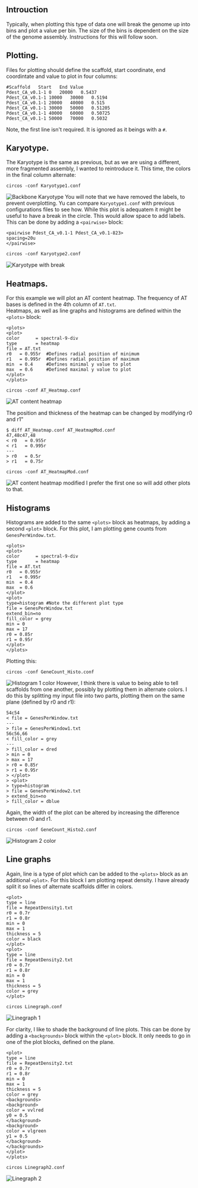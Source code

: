 ## Introuction
Typically, when plotting this type of data one will break the genome up into bins and plot a value per bin. The size of the bins is dependent on the size of the genome assembly. Instructions for this will follow soon.

## Plotting.
Files for plotting should define the scaffold, start coordinate, end coordintate and value to plot in four columns:
```
#Scaffold	Start	End	Value
Pdest_CA_v0.1-1	0	20000	0.5437
Pdest_CA_v0.1-1	10000	30000	0.5194
Pdest_CA_v0.1-1	20000	40000	0.515
Pdest_CA_v0.1-1	30000	50000	0.51205
Pdest_CA_v0.1-1	40000	60000	0.50725
Pdest_CA_v0.1-1	50000	70000	0.5032
```
Note, the first line isn't required. It is ignored as it beings with a `#`.

## Karyotype.
The Karyotype is the same as previous, but as we are using a different, more fragmented assembly, I wanted to reintroduce it. This time, the colors in the final column alternate:
```
circos -conf Karyotype1.conf
```
![Backbone Karyotype](./images/Karyotpe1.png)
You will note that we have removed the labels, to prevent overplotting. Yu can compare `Karyotype1.conf` with previous configurations files to see how.
While this plot is adequatem it might be useful to have a break in the circle. This would allow space to add labels. This can be done by adding a `<pairwise>` block:
```
<pairwise Pdest_CA_v0.1-1 Pdest_CA_v0.1-823>
spacing=20u
</pairwise>
```

```
circos -conf Karyotype2.conf
```

![Karyotype with break](./images/Karyotype2.png)

## Heatmaps.
For this example we will plot an AT content heatmap. The frequency of AT bases is defined in the 4th column of `AT.txt`.\
Heatmaps, as well as line graphs and histograms are defined within the `<plots>` block:
```
<plots>
<plot>
color      = spectral-9-div
type       = heatmap
file = AT.txt
r0   = 0.955r  #Defines radial position of minimum
r1   = 0.995r  #Defines radial position of maximum
min  = 0.4     #Defines minimal y value to plot
max  = 0.6     #Defined maximal y value to plot
</plot>
</plots>
```

```
circos -conf AT_Heatmap.conf
```

![AT content heatmap](./images/Heatmap.png)

The position and thickness of the heatmap can be changed by modifying r0 and r1"
```
$ diff AT_Heatmap.conf AT_HeatmapMod.conf
47,48c47,48
< r0   = 0.955r
< r1   = 0.995r
---
> r0   = 0.5r
> r1   = 0.75r
```

```
circos -conf AT_HeatmapMod.conf
```

![AT content heatmap modified](./images/HeatmapMod.png)
I prefer the first one so will add other plots to that.

## Histograms
Histograms are added to the same `<plots>` block as heatmaps, by adding a second `<plot>` block. For this plot, I am plotting gene counts from `GenesPerWindow.txt`. 
```
<plots>
<plot>
color      = spectral-9-div
type       = heatmap
file = AT.txt
r0   = 0.955r
r1   = 0.995r
min  = 0.4
max  = 0.6
</plot>
<plot>
type=histogram #Note the different plot type
file = GenesPerWindow.txt
extend_bin=no
fill_color = grey
min = 0
max = 17
r0 = 0.85r
r1 = 0.95r
</plot>
</plots>
```
Plotting this:
```
circos -conf GeneCount_Histo.conf
```
![Histogram 1 color](./images/Histogram1.png)
However, I think there is value to being able to tell scaffolds from one another, possibly by plotting them in alternate colors. I do this by splitting my input file into two parts, plotting them on the same plane (defined by r0 and r1):
```$ diff GeneCount_Histo.conf GeneCount_Histo2.conf
54c54
< file = GenesPerWindow.txt
---
> file = GenesPerWindow1.txt
56c56,66
< fill_color = grey
---
> fill_color = dred
> min = 0
> max = 17
> r0 = 0.85r
> r1 = 0.95r
> </plot>
> <plot>
> type=histogram
> file = GenesPerWindow2.txt
> extend_bin=no
> fill_color = dblue
```
Again, the width of the plot can be altered by increasing the difference between r0 and r1. 
```
circos -conf GeneCount_Histo2.conf
```
![Histogram 2 color](./images/Histogram2.png)

## Line graphs

Again, line is a type of plot which can be added to the `<plots>` block as an additional `<plot>`. For this block I am plotting repeat density. I have already split it so lines of alternate scaffolds differ in colors.
```
<plot>
type = line
file = RepeatDensity1.txt
r0 = 0.7r
r1 = 0.8r
min = 0
max = 1
thickness = 5
color = black
</plot>
<plot>
type = line
file = RepeatDensity2.txt
r0 = 0.7r
r1 = 0.8r
min = 0
max = 1
thickness = 5
color = grey
</plot>
```

```
circos Linegraph.conf
```

![Linegraph 1](./images/Linegraph1.png)

For clarity, I like to shade the background of line plots. This can be done by adding a `<backgrounds>` block within the `<plot>` block. It only needs to go in one of the plot blocks, defined on the plane.
```
<plot>
type = line
file = RepeatDensity2.txt
r0 = 0.7r
r1 = 0.8r
min = 0
max = 1
thickness = 5
color = grey
<backgrounds>
<background>
color = vvlred
y0 = 0.5
</background>
<background>
color = vlgreen
y1 = 0.5
</background>
</backgrounds>
</plot>
</plots>
```

```
circos Linegraph2.conf
```
![Linegraph 2](./images/Linegraph2.png)
